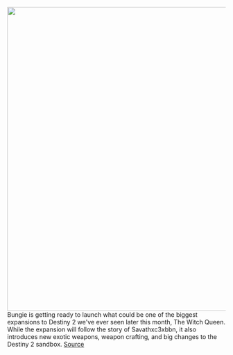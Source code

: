 <img src='https://cdn.vox-cdn.com/thumbor/Bt2XUtXSr454Zp0RnF7f9mPOOVo=/0x0:1024x576/1200x800/filters:focal(431x207:593x369)/cdn.vox-cdn.com/uploads/chorus_image/image/70467711/image2.0.jpg' width='700px' /><br/>
Bungie is getting ready to launch what could be one of the biggest expansions to Destiny 2 we've ever seen later this month, The Witch Queen. While the expansion will follow the story of Savathxc3xbbn, it also introduces new exotic weapons, weapon crafting, and big changes to the Destiny 2 sandbox.
<a href='https://www.theverge.com/2022/2/3/22916193/destiny-2-the-witch-queen-weapons-sandbox-changes'> Source <a/>
